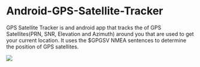 # Android-GPS-Satellite-Tracker

GPS Satellite Tracker is and android app that tracks the of GPS Satellites(PRN, SNR, Elevation and Azimuth) around you 
that are used to get your current location. It uses the $GPGSV NMEA sentences to determine the position of GPS satellites.
  
  
![](http://adhungana.com.np/img/GPSTrack.png)
